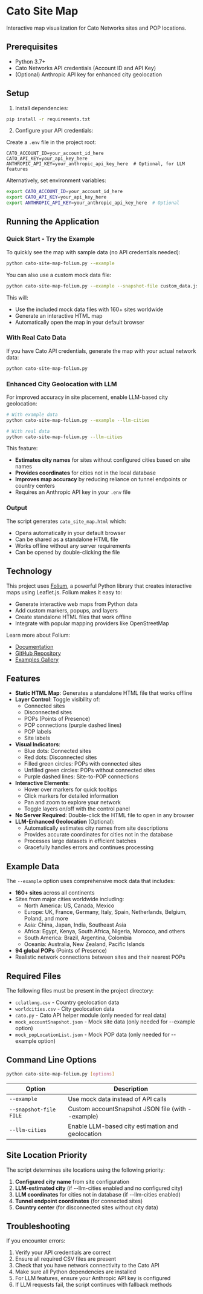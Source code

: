 # Cato Site Map

Interactive map visualization for Cato Networks sites and POP locations.

## Prerequisites

- Python 3.7+
- Cato Networks API credentials (Account ID and API Key)
- (Optional) Anthropic API key for enhanced city geolocation

## Setup

1. Install dependencies:
```bash
pip install -r requirements.txt
```

2. Configure your API credentials:

Create a `.env` file in the project root:
```
CATO_ACCOUNT_ID=your_account_id_here
CATO_API_KEY=your_api_key_here
ANTHROPIC_API_KEY=your_anthropic_api_key_here  # Optional, for LLM features
```

Alternatively, set environment variables:
```bash
export CATO_ACCOUNT_ID=your_account_id_here
export CATO_API_KEY=your_api_key_here
export ANTHROPIC_API_KEY=your_anthropic_api_key_here  # Optional
```

## Running the Application

### Quick Start - Try the Example

To quickly see the map with sample data (no API credentials needed):

```bash
python cato-site-map-folium.py --example
```

You can also use a custom mock data file:
```bash
python cato-site-map-folium.py --example --snapshot-file custom_data.json
```

This will:
- Use the included mock data files with 160+ sites worldwide
- Generate an interactive HTML map
- Automatically open the map in your default browser

### With Real Cato Data

If you have Cato API credentials, generate the map with your actual network data:

```bash
python cato-site-map-folium.py
```

### Enhanced City Geolocation with LLM

For improved accuracy in site placement, enable LLM-based city geolocation:

```bash
# With example data
python cato-site-map-folium.py --example --llm-cities

# With real data
python cato-site-map-folium.py --llm-cities
```

This feature:
- **Estimates city names** for sites without configured cities based on site names
- **Provides coordinates** for cities not in the local database
- **Improves map accuracy** by reducing reliance on tunnel endpoints or country centers
- Requires an Anthropic API key in your `.env` file

### Output

The script generates `cato_site_map.html` which:
- Opens automatically in your default browser
- Can be shared as a standalone HTML file
- Works offline without any server requirements
- Can be opened by double-clicking the file

## Technology

This project uses [Folium](https://python-visualization.github.io/folium/latest/), a powerful Python library that creates interactive maps using Leaflet.js. Folium makes it easy to:
- Generate interactive web maps from Python data
- Add custom markers, popups, and layers
- Create standalone HTML files that work offline
- Integrate with popular mapping providers like OpenStreetMap

Learn more about Folium:
- [Documentation](https://python-visualization.github.io/folium/latest/)
- [GitHub Repository](https://github.com/python-visualization/folium)
- [Examples Gallery](https://python-visualization.github.io/folium/latest/gallery.html)

## Features

- **Static HTML Map**: Generates a standalone HTML file that works offline
- **Layer Control**: Toggle visibility of:
  - Connected sites
  - Disconnected sites
  - POPs (Points of Presence)
  - POP connections (purple dashed lines)
  - POP labels
  - Site labels
- **Visual Indicators**:
  - Blue dots: Connected sites
  - Red dots: Disconnected sites  
  - Filled green circles: POPs with connected sites
  - Unfilled green circles: POPs without connected sites
  - Purple dashed lines: Site-to-POP connections
- **Interactive Elements**:
  - Hover over markers for quick tooltips
  - Click markers for detailed information
  - Pan and zoom to explore your network
  - Toggle layers on/off with the control panel
- **No Server Required**: Double-click the HTML file to open in any browser
- **LLM-Enhanced Geolocation** (Optional):
  - Automatically estimates city names from site descriptions
  - Provides accurate coordinates for cities not in the database
  - Processes large datasets in efficient batches
  - Gracefully handles errors and continues processing

## Example Data

The `--example` option uses comprehensive mock data that includes:
- **160+ sites** across all continents
- Sites from major cities worldwide including:
  - North America: US, Canada, Mexico
  - Europe: UK, France, Germany, Italy, Spain, Netherlands, Belgium, Poland, and more
  - Asia: China, Japan, India, Southeast Asia
  - Africa: Egypt, Kenya, South Africa, Nigeria, Morocco, and others
  - South America: Brazil, Argentina, Colombia
  - Oceania: Australia, New Zealand, Pacific Islands
- **94 global POPs** (Points of Presence)
- Realistic network connections between sites and their nearest POPs

## Required Files

The following files must be present in the project directory:
- `cclatlong.csv` - Country geolocation data
- `worldcities.csv` - City geolocation data
- `cato.py` - Cato API helper module (only needed for real data)
- `mock_accountSnapshot.json` - Mock site data (only needed for --example option)
- `mock_popLocationList.json` - Mock POP data (only needed for --example option)

## Command Line Options

```bash
python cato-site-map-folium.py [options]
```

| Option | Description |
|--------|-------------|
| `--example` | Use mock data instead of API calls |
| `--snapshot-file FILE` | Custom accountSnapshot JSON file (with --example) |
| `--llm-cities` | Enable LLM-based city estimation and geolocation |

## Site Location Priority

The script determines site locations using the following priority:

1. **Configured city name** from site configuration
2. **LLM-estimated city** (if --llm-cities enabled and no configured city)
3. **LLM coordinates** for cities not in database (if --llm-cities enabled)
4. **Tunnel endpoint coordinates** (for connected sites)
5. **Country center** (for disconnected sites without city data)

## Troubleshooting

If you encounter errors:
1. Verify your API credentials are correct
2. Ensure all required CSV files are present
3. Check that you have network connectivity to the Cato API
4. Make sure all Python dependencies are installed
5. For LLM features, ensure your Anthropic API key is configured
6. If LLM requests fail, the script continues with fallback methods
